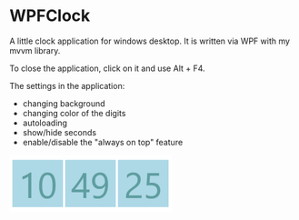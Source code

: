 # WPFClock
A little clock application for windows desktop. It is written via WPF with my mvvm library.

To close the application, click on it and use Alt + F4.

The settings in the application:
- changing background
- changing color of the digits
- autoloading
- show/hide seconds
- enable/disable the "always on top" feature

![Detail View](/doc/mainview.png)

